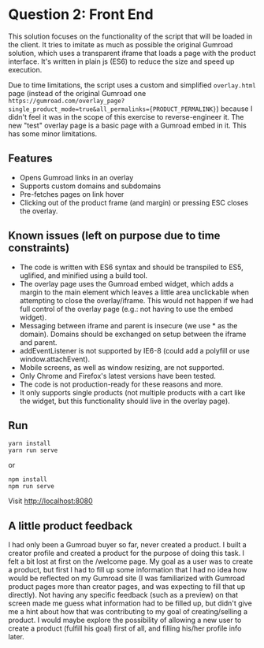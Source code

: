 # Question 2: Front End

This solution focuses on the functionality of the script that will be loaded in the client. It tries to imitate as much as possible the original Gumroad solution, which uses a transparent iframe that loads a page with the product interface. It's written in plain js (ES6) to reduce the size and speed up execution.

Due to time limitations, the script uses a custom and simplified `overlay.html` page (instead of the original Gumroad one `https://gumroad.com/overlay_page?single_product_mode=true&all_permalinks={PRODUCT_PERMALINK}`) because I didn't feel it was in the scope of this exercise to reverse-engineer it. The new "test" overlay page is a basic page with a Gumroad embed in it. This has some minor limitations.

## Features

- Opens Gumroad links in an overlay
- Supports custom domains and subdomains
- Pre-fetches pages on link hover
- Clicking out of the product frame (and margin) or pressing ESC closes the overlay.

## Known issues (left on purpose due to time constraints)

- The code is written with ES6 syntax and should be transpiled to ES5, uglified, and minified using a build tool.
- The overlay page uses the Gumroad embed widget, which adds a margin to the main element which leaves a little area unclickable when attempting to close the overlay/iframe. This would not happen if we had full control of the overlay page (e.g.: not having to use the embed widget).
- Messaging between iframe and parent is insecure (we use * as the domain). Domains should be exchanged on setup between the iframe and parent.
- addEventListener is not supported by IE6-8 (could add a polyfill or use window.attachEvent).
- Mobile screens, as well as window resizing, are not supported.
- Only Chrome and Firefox's latest versions have been tested.
- The code is not production-ready for these reasons and more.
- It only supports single products (not multiple products with a cart like the widget, but this functionality should live in the overlay page).

## Run

```
yarn install
yarn run serve
```

or

```
npm install
npm run serve
```

Visit [http://localhost:8080](http://localhost:8080)

## A little product feedback

I had only been a Gumroad buyer so far, never created a product. I built a creator profile and created a product for the purpose of doing this task. I felt a bit lost at first on the /welcome page. My goal as a user was to create a product, but first I had to fill up some information that I had no idea how would be reflected on my Gumroad site (I was familiarized with Gumroad product pages more than creator pages, and was expecting to fill that up directly). Not having any specific feedback (such as a preview) on that screen made me guess what information had to be filled up, but didn't give me a hint about how that was contributing to my goal of creating/selling a product. I would maybe explore the possibility of allowing a new user to create a product (fulfill his goal) first of all, and filling his/her profile info later.
